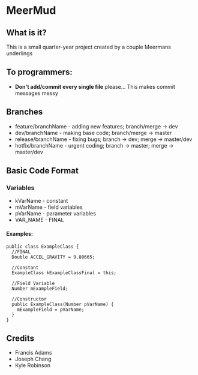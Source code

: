 # MeerMud
## What is it?
This is a small quarter-year project created by a couple Meermans underlings

## To programmers:
- **Don't add/commit every single file** please... This makes commit messages messy

## Branches
- feature/branchName - adding new features; branch/merge -> dev
- dev/branchName - making base code; branch/merge -> master
- release/branchName - fixing bugs; branch -> dev; merge -> master/dev
- hotfix/branchName - urgent coding; branch -> master; merge -> master/dev

## Basic Code Format
### Variables
- kVarName - constant
- mVarName - field variables
- pVarName - parameter variables
- VAR_NAME - FINAL
#### Examples:
```
public class ExampleClass {
  //FINAL
  Double ACCEL_GRAVITY = 9.80665;
  
  //Constant
  ExampleClass kExampleClassFinal = this;
  
  //Field Variable
  Number mExampleField;
  
  //Constructor
  public ExampleClass(Number pVarName) {
    mExampleField = pVarName;
  }
}
```

## Credits
- Francis Adams
- Joseph Chang
- Kyle Robinson
